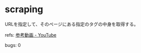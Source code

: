 # scraping
URLを指定して、そのページにある指定のタグの中身を取得する。

refs: [参考動画 - YouTube](https://www.youtube.com/watch?v=o002RXImLKU)

bugs: 0
